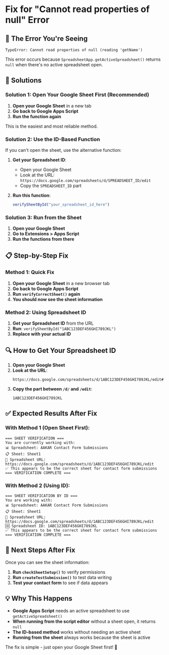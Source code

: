 # Fix for "Cannot read properties of null" Error

## 🚨 The Error You're Seeing

```
TypeError: Cannot read properties of null (reading 'getName')
```

This error occurs because `SpreadsheetApp.getActiveSpreadsheet()` returns `null` when there's no active spreadsheet open.

## 🔧 Solutions

### **Solution 1: Open Your Google Sheet First (Recommended)**

1. **Open your Google Sheet** in a new tab
2. **Go back to Google Apps Script**
3. **Run the function again**

This is the easiest and most reliable method.

### **Solution 2: Use the ID-Based Function**

If you can't open the sheet, use the alternative function:

1. **Get your Spreadsheet ID**:
   - Open your Google Sheet
   - Look at the URL: `https://docs.google.com/spreadsheets/d/SPREADSHEET_ID/edit`
   - Copy the `SPREADSHEET_ID` part

2. **Run this function**:
   ```javascript
   verifySheetById("your_spreadsheet_id_here")
   ```

### **Solution 3: Run from the Sheet**

1. **Open your Google Sheet**
2. **Go to Extensions > Apps Script**
3. **Run the functions from there**

## 📋 Step-by-Step Fix

### **Method 1: Quick Fix**
1. **Open your Google Sheet** in a new browser tab
2. **Go back to Google Apps Script**
3. **Run `verifyCorrectSheet()` again**
4. **You should now see the sheet information**

### **Method 2: Using Spreadsheet ID**
1. **Get your Spreadsheet ID** from the URL
2. **Run**: `verifySheetById("1ABC123DEF456GHI789JKL")`
3. **Replace with your actual ID**

## 🔍 How to Get Your Spreadsheet ID

1. **Open your Google Sheet**
2. **Look at the URL**:
   ```
   https://docs.google.com/spreadsheets/d/1ABC123DEF456GHI789JKL/edit#gid=0
   ```
3. **Copy the part between `/d/` and `/edit`**:
   ```
   1ABC123DEF456GHI789JKL
   ```

## ✅ Expected Results After Fix

### **With Method 1 (Open Sheet First):**
```
=== SHEET VERIFICATION ===
You are currently working with:
📊 Spreadsheet: AAKAR Contact Form Submissions
📋 Sheet: Sheet1
🔗 Spreadsheet URL: https://docs.google.com/spreadsheets/d/1ABC123DEF456GHI789JKL/edit
✅ This appears to be the correct sheet for contact form submissions
=== VERIFICATION COMPLETE ===
```

### **With Method 2 (Using ID):**
```
=== SHEET VERIFICATION BY ID ===
You are working with:
📊 Spreadsheet: AAKAR Contact Form Submissions
📋 Sheet: Sheet1
🔗 Spreadsheet URL: https://docs.google.com/spreadsheets/d/1ABC123DEF456GHI789JKL/edit
🆔 Spreadsheet ID: 1ABC123DEF456GHI789JKL
✅ This appears to be the correct sheet for contact form submissions
=== VERIFICATION COMPLETE ===
```

## 🚀 Next Steps After Fix

Once you can see the sheet information:

1. **Run `checkSheetSetup()`** to verify permissions
2. **Run `createTestSubmission()`** to test data writing
3. **Test your contact form** to see if data appears

## 💡 Why This Happens

- **Google Apps Script** needs an active spreadsheet to use `getActiveSpreadsheet()`
- **When running from the script editor** without a sheet open, it returns `null`
- **The ID-based method** works without needing an active sheet
- **Running from the sheet** always works because the sheet is active

The fix is simple - just open your Google Sheet first! 🌟

